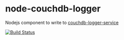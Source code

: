 # node-couchdb-logger
Nodejs component to write to [couchdb-logger-service](https://github.com/Magomogo/couchdb-logger-service)

[![Build Status](https://travis-ci.org/Magomogo/node-couchdb-logger.svg?branch=master)](https://travis-ci.org/Magomogo/node-couchdb-logger)
